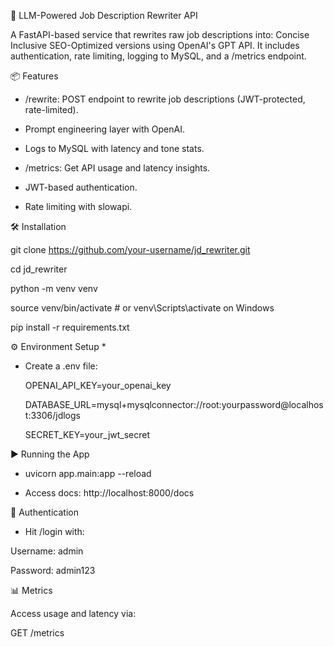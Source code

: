 🚀 LLM-Powered Job Description Rewriter API

A FastAPI-based service that rewrites raw job descriptions into:
Concise
Inclusive
SEO-Optimized versions
using OpenAI's GPT API. It includes authentication, rate limiting, logging to MySQL, and a /metrics endpoint.

📦 Features
  * /rewrite: POST endpoint to rewrite job descriptions (JWT-protected, rate-limited).

  * Prompt engineering layer with OpenAI.

  * Logs to MySQL with latency and tone stats.

  * /metrics: Get API usage and latency insights.

  * JWT-based authentication.

  * Rate limiting with slowapi.

🛠 Installation

  git clone https://github.com/your-username/jd_rewriter.git
  
  cd jd_rewriter
  
  python -m venv venv
  
  source venv/bin/activate  # or venv\Scripts\activate on Windows
  
  pip install -r requirements.txt


⚙️ Environment Setup
*
* Create a .env file:

  OPENAI_API_KEY=your_openai_key

  DATABASE_URL=mysql+mysqlconnector://root:yourpassword@localhost:3306/jdlogs

  SECRET_KEY=your_jwt_secret

▶️ Running the App

  * uvicorn app.main:app --reload

  * Access docs: http://localhost:8000/docs

🔐 Authentication

 * Hit /login with:

  Username: admin
  
  Password: admin123
  
📊 Metrics
  
  Access usage and latency via:
  
  GET /metrics
